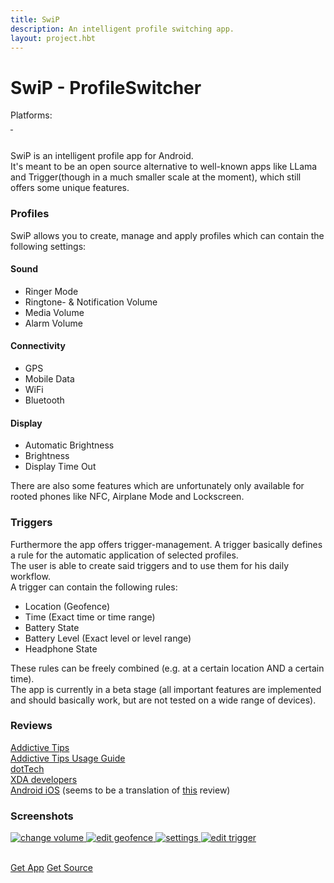 ```yaml
---
title: SwiP
description: An intelligent profile switching app.
layout: project.hbt
---
```


# SwiP - ProfileSwitcher
<div id="platforms">Platforms:  <i class="fa fa-android fa-lg"></i></div>
<div id="cover">
    <a href="/images/projects/screens/swip/header/swip_main.png" title="Main activity">
        <img data-interchange="[/images/projects/screens/swip/header/swip_main_small.png, (default)], [/images/projects/screens/swip/header/swip_main_large.png, (large)]"/>
    </a>
    <a href="/images/projects/screens/swip/header/swip_profile_edit.png" title="Editing a profile">
        <img data-interchange="[/images/projects/screens/swip//header/swip_profile_edit_small.png, (default)], [/images/projects/screens/swip/header/swip_profile_edit_large.png, (large)]"/>
    </a>
</div>  

<br/>

SwiP is an intelligent profile app for Android.  
It's meant to be an open source alternative to well-known apps like LLama and Trigger(though in a much smaller scale at the moment), which still offers some unique features.  

### Profiles
SwiP allows you to create, manage and apply profiles which can contain the following settings:  

#### Sound
- Ringer Mode
- Ringtone- & Notification Volume
- Media Volume
- Alarm Volume  

#### Connectivity
- GPS
- Mobile Data
- WiFi
- Bluetooth

#### Display
- Automatic Brightness
- Brightness
- Display Time Out  

There are also some features which are unfortunately only available for rooted phones like NFC, Airplane Mode and Lockscreen.  

### Triggers
Furthermore the app offers trigger-management. A trigger basically defines a rule for the automatic application of selected profiles.  
The user is able to create said triggers and to use them for his daily workflow.  
A trigger can contain the following rules:

- Location (Geofence)
- Time (Exact time or time range)
- Battery State
- Battery Level (Exact level or level range)
- Headphone State

These rules can be freely combined (e.g. at a certain location AND a certain time).  
The app is currently in a beta stage (all important features are implemented and should basically work, but are not tested on a wide range of devices).  

### Reviews
<a href="http://www.addictivetips.com/android/swip-free-profile-switching-automation-app-for-android/" target="_blank">Addictive Tips</a>  
<a href="http://www.addictivetips.com/android/swip-is-a-profile-switcher-for-managing-sound-display-wifi/" target="_blank">Addictive Tips Usage Guide</a>  
<a href="http://dottech.org/149411/android-review-swip-app/" target="_blank">dotTech</a>  
<a href="http://www.xda-developers.com/android/want-an-open-source-alternative-to-tasker-try-swip/" target="_blank">XDA developers</a>  
<a href="http://www.androidios.com/how-to-set-smart-phone-profiles-quickly-and-easily-swipe-profileswitcher/" target="_blank">Android iOS</a> (seems to be a translation of <a href="http://www.svetandroida.cz/swip-profileswitcher-chytre-profily-telefon-rychle-jednoduse-201403" target="_blank">this</a> review)

### Screenshots
<div id="screens">
    <a href="/images/projects/screens/swip/gallery/swip_change_volume.png" title="Changing the media volume">
        <img src="/images/projects/screens/swip/gallery/swip_change_volume_thumb.png" alt="change volume"/>
    </a>
    <a href="/images/projects/screens/swip/gallery/swip_edit_geofence.png" title="Editing a geofence">
        <img src="/images/projects/screens/swip/gallery/swip_edit_geofence_thumb.png" alt="edit geofence"/>
    </a>
    <a href="/images/projects/screens/swip/gallery/swip_settings.png" title="Settings">
        <img src="/images/projects/screens/swip/gallery/swip_settings_thumb.png" alt="settings"/>
    </a>
    <a href="/images/projects/screens/swip/gallery/swip_trigger_edit.png" title="Editing a trigger">
        <img src="/images/projects/screens/swip/gallery/swip_trigger_edit_thumb.png" alt="edit trigger"/>
    </a>
</div>  

<br/>

<a href="https://play.google.com/store/apps/details?id=at.fhhgb.mc.swip" class="warning hollow button">Get App</a>
<a href="https://bitbucket.org/fschrofner/swip" class="warning hollow button">Get Source</a>
